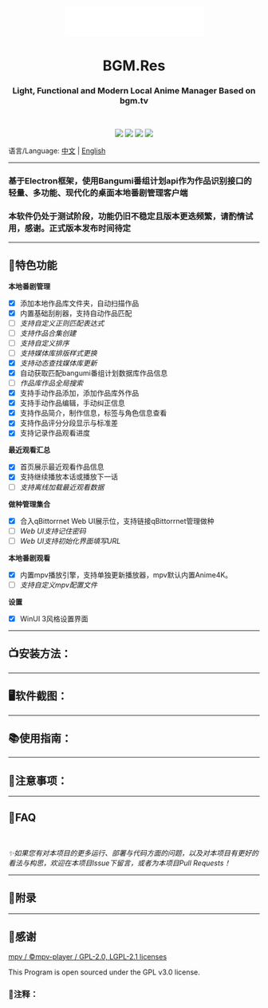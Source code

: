 <p align="center">
<img src="./assets/bgm.res.png" width="279" height="60"></p>
<h1 align="center"> BGM.Res </h1>
<h3 align="center"> Light, Functional and Modern Local Anime Manager Based on bgm.tv</h3>
<br/>
<p align="center">
<img src="https://img.shields.io/badge/Build-passing-green.svg?style=flat-square">
<img src="https://img.shields.io/badge/Version-0.12.0 Beta-pink.svg?style=flat-square">
<img src="https://img.shields.io/badge/Electron-20.3.8-blue.svg?style=flat-square">
<img src="https://img.shields.io/badge/License-GPL v3.0-purple.svg?style=flat-square">
</p>

语言/Language:
[中文](https://github.com/JimHans/bgm.res/blob/master/README.md) | [English](https://github.com/JimHans/bgm.res/blob/master/README_EN.md)

---

### 基于Electron框架，使用Bangumi番组计划api作为作品识别接口的轻量、多功能、现代化的桌面本地番剧管理客户端
### 本软件仍处于测试阶段，功能仍旧不稳定且版本更迭频繁，请酌情试用，感谢。正式版本发布时间待定
---
## 🎰特色功能
**本地番剧管理**
- [x] 添加本地作品库文件夹，自动扫描作品
- [x] 内置基础刮削器，支持自动作品匹配
- [ ] *支持自定义正则匹配表达式*
- [ ] *支持作品合集创建*
- [ ] *支持自定义排序*
- [ ] *支持媒体库排版样式更换*
- [x] *支持动态查找媒体库更新*
- [x] 自动获取匹配bangumi番组计划数据库作品信息
- [ ] *作品库作品全局搜索*
- [x] 支持手动作品添加，添加作品库外作品
- [x] 支持手动作品编辑，手动纠正信息
- [x] 支持作品简介，制作信息，标签与角色信息查看
- [x] 支持作品评分分段显示与标准差
- [x] 支持记录作品观看进度

**最近观看汇总**
- [x] 首页展示最近观看作品信息
- [x] 支持继续播放本话或播放下一话
- [ ] *支持离线加载最近观看数据*

**做种管理集合**
- [x] 合入qBittorrnet Web UI展示位，支持链接qBittorrnet管理做种
- [ ] *Web UI支持记住密码*
- [ ] *Web UI支持初始化界面填写URL*

**本地番剧观看**
- [x] 内置mpv播放引擎，支持单独更新播放器，mpv默认内置Anime4K。
- [ ] *支持自定义mpv配置文件*

**设置**
- [x] WinUI 3风格设置界面
---
## 📺安装方法：
---
## 🖥软件截图：
---
## 📚使用指南：

---
## 📌注意事项：

---
## 🤔FAQ

<br/>

*✨如果您有对本项目的更多运行、部署与代码方面的问题，以及对本项目有更好的看法与构思，欢迎在本项目Issue下留言，或者为本项目Pull Requests！*

---

## 📝附录


---
## 🧡感谢

[mpv / ©mpv-player / GPL-2.0, LGPL-2.1 licenses][1]  

This Program is open sourced under the GPL v3.0 license.

### 🔗注释：

  [1]: https://github.com/mpv-player/mpv